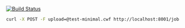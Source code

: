  [![Build Status](http://ci.commonwl.org/buildStatus/icon?job=AWE)](https://ci.commonwl.org/job/AWE/)




```bash
curl -X POST -F upload=@test-minimal.cwf http://localhost:8001/job
```
